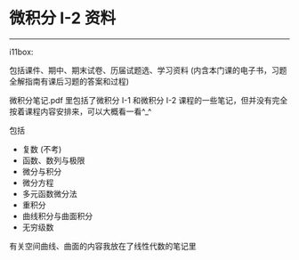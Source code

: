 # 微积分 I-2 资料

---

i11box:

包括课件、期中、期末试卷、历届试题选、学习资料 (内含本门课的电子书，习题全解指南有课后习题的答案和过程)

微积分笔记.pdf 里包括了微积分 I-1 和微积分 I-2 课程的一些笔记，但并没有完全按着课程内容安排来，可以大概看一看^_^

包括
- 复数 (不考)
- 函数、数列与极限
- 微分与积分
- 微分方程
- 多元函数微分法
- 重积分
- 曲线积分与曲面积分
- 无穷级数

有关空间曲线、曲面的内容我放在了线性代数的笔记里